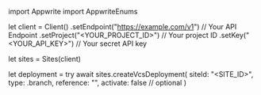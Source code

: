 import Appwrite
import AppwriteEnums

let client = Client()
    .setEndpoint("https://example.com/v1") // Your API Endpoint
    .setProject("<YOUR_PROJECT_ID>") // Your project ID
    .setKey("<YOUR_API_KEY>") // Your secret API key

let sites = Sites(client)

let deployment = try await sites.createVcsDeployment(
    siteId: "<SITE_ID>",
    type: .branch,
    reference: "<REFERENCE>",
    activate: false // optional
)

